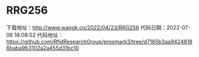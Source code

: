 # RRG256
下载地址：http://www.wangk.cn/2022/04/23/RRG256
代码日期：2022-07-06 18:08:02
代码地址：https://github.com/RfidResearchGroup/proxmark3/tree/d7165b3aa94248186baba9b3102a2a455d31bc10
